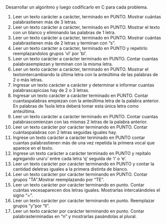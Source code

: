 Desarrollar un algoritmo y luego codificarlo en C para cada problema.
1. Leer un texto carácter a carácter, terminado en PUNTO. Mostrar cuántas palabrastienen más de 3 letras.
2. Leer un texto carácter a carácter, terminado en PUNTO. Mostrar el texto con un blanco y eliminando las palabras de 1 letra.
3. Leer un texto carácter a carácter, terminado en PUNTO. Mostrar cuántas palabrastienen más de 2 letras y terminan con “s”.
4. Leer un texto carácter a carácter, terminado en PUNTO y repetirlo reemplazandolos grupos ‘vl’ por ‘bl’.
5. Leer un texto carácter a carácter terminado en PUNTO. Contar cuantas palabrasempiezan y terminan con la misma letra.
6. Leer un texto carácter a carácter, terminado en PUNTO. Mostrar el textointercambiando la última letra con la anteúltima de las palabras de 2 o más letras.
7. Ingresar un texto carácter a carácter y determinar e informar cuantas palabrascapicúas hay de 2 o 3 letras.
8. Ingresar un texto carácter a carácter terminado en PUNTO. Contar cuantaspalabras empiezan con la anteúltima letra de la palabra anterior. En palabras de 1sola letra deberá tomar esta única letra como anteúltima.
9. Leer un texto carácter a carácter terminado en PUNTO. Contar cuantas palabrascomienzan con las mismas 2 letras de la palabra anterior.
10. Leer un texto carácter por carácter terminando en PUNTO. Contar cuántaspalabras con 2 letras seguidas iguales hay.
11. Ingrese un texto carácter a carácter terminado en PUNTO contar cuantas palabrastienen más de una vez repetida la primera vocal que aparece en el texto.
12. Ingrese un texto carácter a carácter terminado en PUNTO y repítalo agregando una‘u’ entre cada letra ‘q’ seguida de ‘i’ o ‘e’.
13. Leer un texto carácter por carácter terminando en PUNTO y contar la cantidad deletras iguales a la primera distinta de blanco.
14. Leer un texto carácter por carácter terminando en PUNTO. Contar grupos "TA".Mostrar reemplazando por “TE”.
15. Leer un texto carácter por carácter terminando en punto. Contar cuántas vecesaparecen dos letras iguales. Mostrarlas intercalándoles el signo “=”.
16. Leer un texto carácter por carácter terminando en punto. Reemplazar grupos “y”por “ll”.
17. Leer un texto carácter por carácter terminando en punto. Contar palabrasterminadas en “n” y mostrarlas pasándolas al plural.